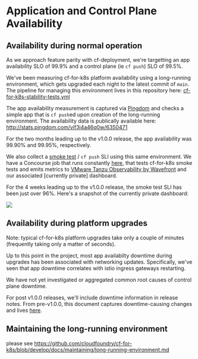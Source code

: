 # Application and Control Plane Availability

## Availability during normal operation

As we approach feature parity with cf-deployment, we're targetting an app availability SLO of 99.9% and a control plane (ie `cf push`) SLO of 99.5%.

We've been measuring cf-for-k8s platform availability using a long-running environment, which gets upgraded each night to the latest commit of `main`. The pipeline for managing this environment lives in this repository here: [cf-for-k8s-stability-tests.yml](ci/pipelines/cf-for-k8s-stability-tests.yml)

The app availability measurement is captured via [Pingdom](https://www.pingdom.com/) and checks a simple app that is `cf push`ed upon creation of the long-running environment. The availability data is publically available here: http://stats.pingdom.com/vif3j4a46q0w/6350471

For the two months leading up to the v1.0.0 release, the app availability was 99.90% and 99.95%, respectively.

We also collect a [smoke test](tests/smoke/smoke_test.go) / `cf push` SLI using this same environment. We have a Concourse job that runs constantly [here](https://release-integration.ci.cf-app.com/teams/main/pipelines/cf-for-k8s-stability-tests/jobs/long-lived-env-sli), that tests cf-for-k8s smoke tests and emits metrics to [VMware Tanzu Observability by Wavefront](https://tanzu.vmware.com/observability) and our associated [currently private] dashboard.

For the 4 weeks leading up to the v1.0.0 release, the smoke test SLI has been just over 96%. Here's a snapshot of the currently private dashboard:

![](assets/dashboard-snapshot-20201020.png)

## Availability during platform upgrades

Note: typical cf-for-k8s platform upgrades take only a couple of minutes (frequently taking only a matter of seconds).

Up to this point in the project, most app availabilty downtime during upgrades has been associated with networking updates. Specifically, we've seen that app downtime correlates with istio ingress gateways restarting.

We have not yet investigated or aggregated common root causes of control plane downtime.

For post v1.0.0 releases, we'll include downtime information in release notes. From pre-v1.0.0, this document captures downtime-causing changes and lives [here](https://docs.google.com/spreadsheets/d/1eJEOJg7WLqL8n_S-woKAMYGunh9jyhI0sFMScmxi9F4/edit#gid=0).

## Maintaining the long-running environment

please see https://github.com/cloudfoundry/cf-for-k8s/blob/develop/docs/maintaining/long-running-environment.md
